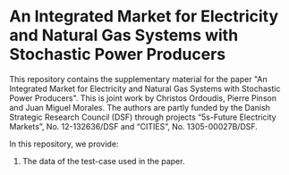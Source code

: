# An Integrated Market for Electricity and Natural Gas Systems with Stochastic Power Producers

This repository contains the supplementary material for the paper "An Integrated Market for Electricity and Natural Gas Systems with Stochastic Power Producers". This is joint work by Christos Ordoudis, Pierre Pinson and Juan Miguel Morales. The authors are partly funded by the Danish Strategic Research Council (DSF) through projects “5s-Future Electricity Markets”, No. 12-132636/DSF and “CITIES”, No. 1305-00027B/DSF.

In this repository, we provide:
   1. The data of the test-case used in the paper.

